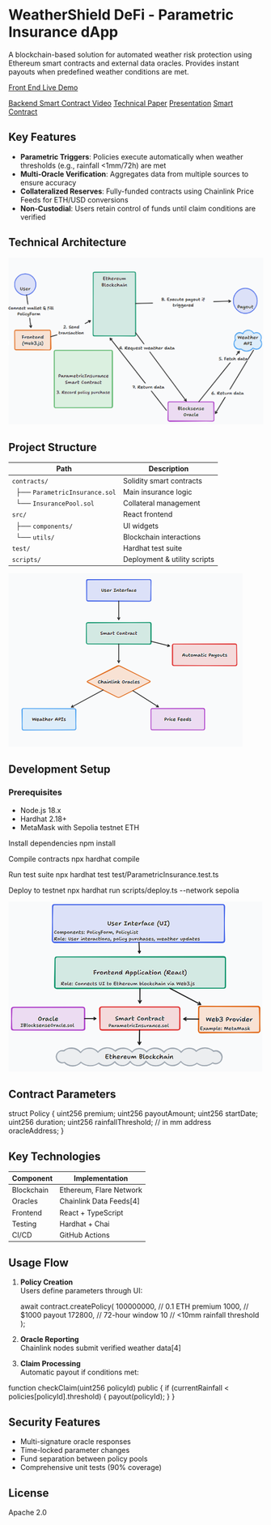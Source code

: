 # WeatherShield DeFi - Parametric Insurance dApp

A blockchain-based solution for automated weather risk protection using Ethereum smart contracts and external data oracles. Provides instant payouts when predefined weather conditions are met.

[Front End Live Demo](https://mythic-narrative-weaver-29-insurance-13.gptengineer.run/) 

[Backend Smart Contract Video](https://github.com/MasteraSnackin/WeatherDefi/blob/main/doc/WeatherDefi%20Smart%20Contract%20running.mp4) 
[Technical Paper](https://github.com/MasteraSnackin/WeatherDefi/blob/main/doc/Technical%20Paper%20WeatherDefi.pdf)
[Presentation](https://github.com/MasteraSnackin/WeatherDefi/blob/main/doc/WeatherDeFi-%20Presentation%20.pdf)
[Smart Contract](contracts/ParametricInsurance.sol)

## Key Features
- **Parametric Triggers**: Policies execute automatically when weather thresholds (e.g., rainfall <1mm/72h) are met
- **Multi-Oracle Verification**: Aggregates data from multiple sources to ensure accuracy
- **Collateralized Reserves**: Fully-funded contracts using Chainlink Price Feeds for ETH/USD conversions
- **Non-Custodial**: Users retain control of funds until claim conditions are verified

## Technical Architecture

![Technical Architecture](https://github.com/MasteraSnackin/WeatherDefi/blob/main/doc/Screenshot%202025-04-27%20132901.png)

## Project Structure
| Path | Description | 
|------|-------------|
| `contracts/` | Solidity smart contracts |
| &nbsp;&nbsp;├── `ParametricInsurance.sol` | Main insurance logic |
| &nbsp;&nbsp;└── `InsurancePool.sol` | Collateral management |
| `src/` | React frontend |
| &nbsp;&nbsp;├── `components/` | UI widgets |
| &nbsp;&nbsp;└── `utils/` | Blockchain interactions |
| `test/` | Hardhat test suite |
| `scripts/` | Deployment & utility scripts |

![Technical Architecture](https://github.com/MasteraSnackin/WeatherDefi/blob/main/doc/Screenshot%202025-04-27%20121202.png)

## Development Setup

### Prerequisites
- Node.js 18.x
- Hardhat 2.18+
- MetaMask with Sepolia testnet ETH

Install dependencies
npm install

Compile contracts
npx hardhat compile

Run test suite
npx hardhat test test/ParametricInsurance.test.ts

Deploy to testnet
npx hardhat run scripts/deploy.ts --network sepolia

![Interfere](https://github.com/MasteraSnackin/WeatherDefi/blob/main/doc/Screenshot%202025-04-27%20132815.png)



## Contract Parameters
struct Policy {
uint256 premium;
uint256 payoutAmount;
uint256 startDate;
uint256 duration;
uint256 rainfallThreshold; // in mm
address oracleAddress;
}


## Key Technologies
| Component | Implementation |
|-----------|----------------|
| Blockchain | Ethereum, Flare Network |
| Oracles | Chainlink Data Feeds[4] |
| Frontend | React + TypeScript |
| Testing | Hardhat + Chai |
| CI/CD | GitHub Actions |

## Usage Flow
1. **Policy Creation**  
   Users define parameters through UI:

   await contract.createPolicy(
100000000, // 0.1 ETH premium
1000, // $1000 payout
172800, // 72-hour window
10 // <10mm rainfall threshold
);


2. **Oracle Reporting**  
Chainlink nodes submit verified weather data[4]
3. **Claim Processing**  
Automatic payout if conditions met:


function checkClaim(uint256 policyId) public {
if (currentRainfall < policies[policyId].threshold) {
payout(policyId);
}
}

## Security Features
- Multi-signature oracle responses
- Time-locked parameter changes
- Fund separation between policy pools
- Comprehensive unit tests (90% coverage)

## License
Apache 2.0

